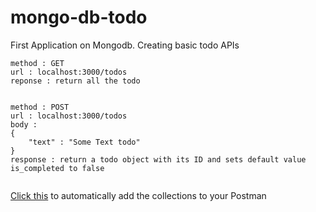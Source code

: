 # mongo-db-todo
First Application on Mongodb. Creating basic todo APIs

```
method : GET
url : localhost:3000/todos
reponse : return all the todo


method : POST
url : localhost:3000/todos
body : 
{
	"text" : "Some Text todo"
}
response : return a todo object with its ID and sets default value is_completed to false


```

[Click this](https://www.getpostman.com/collections/f79ef62ceeba17d005c1) to automatically add the collections to your Postman 
